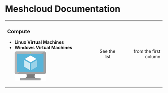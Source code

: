 # Meshcloud Documentation

<table>
  <tbody>
    <tr>
      <td>
        <h3>Compute</h3>
        <ul>
          <li><strong>Linux Virtual Machines</strong></li>
          <li>
            <strong>Windows Virtual Machines 
              <img src="assets/virtualmachine.svg" />
            </strong>
          </li>
        </ul>
      </td>
      <td align="center">See the list</td>
      <td align="right">from the first column</td>
    </tr>
  </tbody>
</table>


